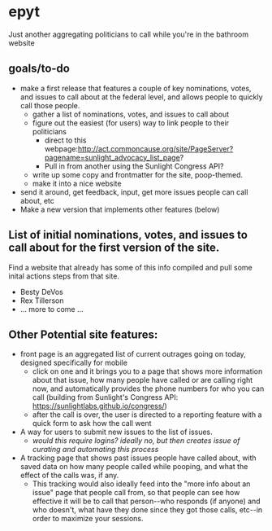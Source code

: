 # epyt
Just another aggregating politicians to call while you're in the bathroom website

## goals/to-do
* make a first release that features a couple of key nominations, votes, and issues to call about at the federal level, and allows people to quickly call those people.
  * gather a list of nominations, votes, and issues to call about
  * figure out the easiest (for users) way to link people to their politicians
    * direct to this webpage:http://act.commoncause.org/site/PageServer?pagename=sunlight_advocacy_list_page?
    * Pull in from another using the Sunlight Congress API?
  * write up some copy and frontmatter for the site, poop-themed.
  * make it into a nice website
* send it around, get feedback, input, get more issues people can call about, etc
* Make a new version that implements other features (below)

## List of initial nominations, votes, and issues to call about for the first version of the site.

Find a website that already has some of this info compiled and pull some inital actions steps from that site.
* Besty DeVos
* Rex Tillerson
* ... more to come ...

## Other Potential site features:
* front page is an aggregated list of current outrages going on today, designed specifically for mobile
  * click on one and it brings you to a page that shows more information about that issue, how many people have called or are calling right now, and automatically provides the phone numbers for who you can call (building from Sunlight's Congress API: https://sunlightlabs.github.io/congress/)
  * after the call is over, the user is directed to a reporting feature with a quick form to ask how the call went
* A way for users to submit new issues to the list of issues.
  * _would this require logins? ideally no, but then creates issue of curating and automating this process_
* A tracking page that shows past issues people have called about, with saved data on how many people called while pooping, and what the effect of the calls was, if any.
  * This tracking would also ideally feed into the "more info about an issue" page that people call from, so that people can see how effective it will be to call that person--who responds (if anyone) and who doesn't, what have they done since they got those calls, etc--in order to maximize your sessions.
